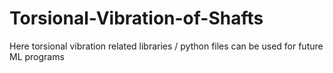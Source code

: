 # Torsional-Vibration-of-Shafts
Here torsional vibration related libraries / python files can be used for future ML programs
